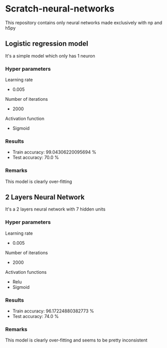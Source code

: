 # Scratch-neural-networks

This repository contains only neural networks made exclusively with np and h5py

## Logistic regression model 

It's a simple model which only has 1 neuron

### Hyper parameters

Learning rate 
- 0.005

Number of iterations 
- 2000

Activation function
- Sigmoid

### Results

- Train accuracy: 99.04306220095694 %
- Test accuracy: 70.0 %

### Remarks
This model is clearly over-fitting


## 2 Layers Neural Network

It's a 2 layers neural network with 7 hidden units

### Hyper parameters

Learning rate 
- 0.005

Number of iterations 
- 2000

Activation functions
- Relu
- Sigmoid

### Results

- Train accuracy: 96.17224880382773 %
- Test accuracy: 74.0 %


### Remarks
This model is clearly over-fitting and seems to be pretty inconsistent
